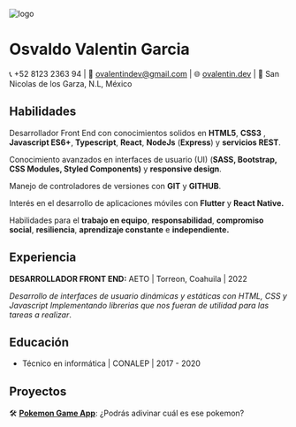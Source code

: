![logo](https://i.imgur.com/JNmesUp.png)

# Osvaldo Valentin Garcia

📞 +52 8123 2363 94 | 📧 ovalentindev@gmail.com | 🌐 [ovalentin.dev](https://ovalentin.dev) | 📌 San Nicolas de los Garza, N.L, México

## Habilidades

Desarrollador Front End con conocimientos solidos en **HTML5**, **CSS3** , **Javascript ES6+**,  **Typescript**, **React**, **NodeJs** (**Express**) y **servicios REST**.

Conocimiento avanzados en interfaces de usuario (UI) (**SASS, Bootstrap, CSS Modules, Styled Components)** y **responsive design**.

Manejo de controladores de versiones con **GIT** y **GITHUB**.

Interés  en el desarrollo de aplicaciones móviles con **Flutter** y **React Native.**

Habilidades para el **trabajo en equipo**, **responsabilidad**, **compromiso social**, **resiliencia**, **aprendizaje constante** e **independiente.**

## Experiencia

**DESARROLLADOR FRONT END:** AETO | Torreon, Coahuila | 2022

*Desarrollo de interfaces de usuario dinámicas y estáticas con HTML, CSS y Javascript  Implementando librerias que nos fueran de utilidad para las tareas a realizar*.

## Educación

- Técnico en informática | CONALEP | 2017 - 2020

## Proyectos

🛠 **[Pokemon Game App](https://valentin-pokemon-app.netlify.app/)**: ¿Podrás adivinar cuál es ese pokemon?
